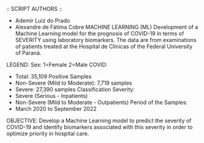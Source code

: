 :: SCRIPT AUTHORS ::
* Ademir Luiz do Prado
* Alexandre de Fátima Cobre
MACHINE LEARNING (ML)
Development of a Machine Learning model for the prognosis of COVID-19 in terms of SEVERITY using laboratory biomarkers. The data are from examinations of patients treated at the Hospital de Clínicas of the Federal University of Paraná.

LEGEND:
Sex:
1=Female
2=Male
COVID:
* Total: 35,109 Positive Samples
* Non-Severe (Mild to Moderate): 7,719 samples
* Severe: 27,390 samples
Classification Severity:
* Severe (Serious - Inpatients)
* Non-Severe (Mild to Moderate - Outpatients)
Period of the Samples:
* March 2020 to September 2022

OBJECTIVE:
Develop a Machine Learning model to predict the severity of COVID-19 and identify biomarkers associated with this severity in order to optimize priority in hospital care.

